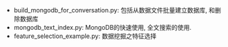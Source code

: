 - build_mongodb_for_conversation.py: 包括从数据文件批量建立数据库, 和删除数据库
- mongodb_text_index.py: MongoDB的快速使用, 全文搜索的使用.
- feature_selection_example.py: 数据挖掘之特征选择
